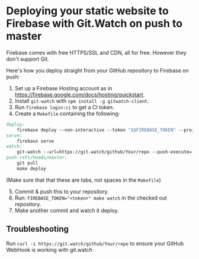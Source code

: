 # Deploying your static website to Firebase with Git.Watch on push to master

Firebase comes with free HTTPS/SSL and CDN, all for free. However they don't support Git.

Here's how you deploy straight from your GitHub repository to Firebase on push:

1. Set up a Firebase Hosting account as in <https://firebase.google.com/docs/hosting/quickstart>.
2. Install `git-watch` with `npm install -g gitwatch-client`.
3. Run `firebase login:ci` to get a CI token.
4. Create a `Makefile` containing the following:

```makefile
deploy:
	firebase deploy --non-interactive --token "$$FIREBASE_TOKEN" --project "projectid"
serve:
	firebase serve
watch:
    git-watch --url=https://git.watch/github/Your/repo --push-execute='make push-%ref% || true'
push-refs/heads/master:
	git pull
	make deploy
```

(Make sure that that these are tabs, not spaces in the `Makefile`)

5. Commit & push this to your repository.
6. Run: `FIREBASE_TOKEN="<token>" make watch` in the checked out repository.
7. Make another commit and watch it deploy.

## Troubleshooting

Run `curl -i https://git.watch/github/Your/repo` to ensure your GitHub WebHook is working with git.watch
